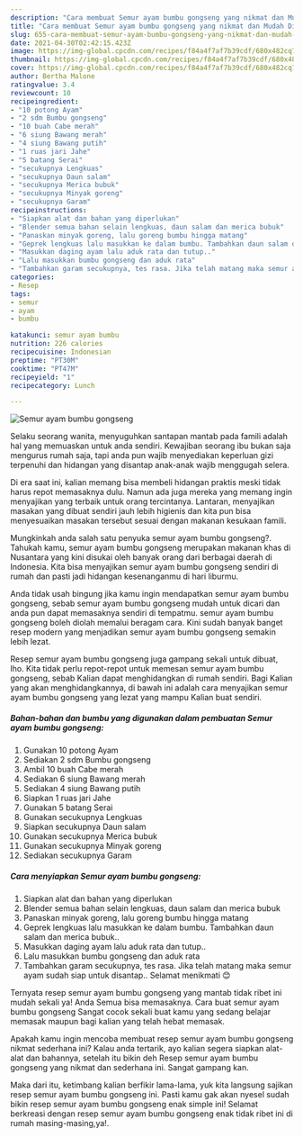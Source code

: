```yaml
---
description: "Cara membuat Semur ayam bumbu gongseng yang nikmat dan Mudah Dibuat"
title: "Cara membuat Semur ayam bumbu gongseng yang nikmat dan Mudah Dibuat"
slug: 655-cara-membuat-semur-ayam-bumbu-gongseng-yang-nikmat-dan-mudah-dibuat
date: 2021-04-30T02:42:15.423Z
image: https://img-global.cpcdn.com/recipes/f84a4f7af7b39cdf/680x482cq70/semur-ayam-bumbu-gongseng-foto-resep-utama.jpg
thumbnail: https://img-global.cpcdn.com/recipes/f84a4f7af7b39cdf/680x482cq70/semur-ayam-bumbu-gongseng-foto-resep-utama.jpg
cover: https://img-global.cpcdn.com/recipes/f84a4f7af7b39cdf/680x482cq70/semur-ayam-bumbu-gongseng-foto-resep-utama.jpg
author: Bertha Malone
ratingvalue: 3.4
reviewcount: 10
recipeingredient:
- "10 potong Ayam"
- "2 sdm Bumbu gongseng"
- "10 buah Cabe merah"
- "6 siung Bawang merah"
- "4 siung Bawang putih"
- "1 ruas jari Jahe"
- "5 batang Serai"
- "secukupnya Lengkuas"
- "secukupnya Daun salam"
- "secukupnya Merica bubuk"
- "secukupnya Minyak goreng"
- "secukupnya Garam"
recipeinstructions:
- "Siapkan alat dan bahan yang diperlukan"
- "Blender semua bahan selain lengkuas, daun salam dan merica bubuk"
- "Panaskan minyak goreng, lalu goreng bumbu hingga matang"
- "Geprek lengkuas lalu masukkan ke dalam bumbu. Tambahkan daun salam dan merica bubuk.."
- "Masukkan daging ayam lalu aduk rata dan tutup.."
- "Lalu masukkan bumbu gongseng dan aduk rata"
- "Tambahkan garam secukupnya, tes rasa. Jika telah matang maka semur ayam sudah siap untuk disantap.. Selamat menikmati 😊"
categories:
- Resep
tags:
- semur
- ayam
- bumbu

katakunci: semur ayam bumbu 
nutrition: 226 calories
recipecuisine: Indonesian
preptime: "PT30M"
cooktime: "PT47M"
recipeyield: "1"
recipecategory: Lunch

---
```



![Semur ayam bumbu gongseng](https://img-global.cpcdn.com/recipes/f84a4f7af7b39cdf/680x482cq70/semur-ayam-bumbu-gongseng-foto-resep-utama.jpg)

Selaku seorang wanita, menyuguhkan santapan mantab pada famili adalah hal yang memuaskan untuk anda sendiri. Kewajiban seorang ibu bukan saja mengurus rumah saja, tapi anda pun wajib menyediakan keperluan gizi terpenuhi dan hidangan yang disantap anak-anak wajib menggugah selera.

Di era  saat ini, kalian memang bisa membeli hidangan praktis meski tidak harus repot memasaknya dulu. Namun ada juga mereka yang memang ingin menyajikan yang terbaik untuk orang tercintanya. Lantaran, menyajikan masakan yang dibuat sendiri jauh lebih higienis dan kita pun bisa menyesuaikan masakan tersebut sesuai dengan makanan kesukaan famili. 



Mungkinkah anda salah satu penyuka semur ayam bumbu gongseng?. Tahukah kamu, semur ayam bumbu gongseng merupakan makanan khas di Nusantara yang kini disukai oleh banyak orang dari berbagai daerah di Indonesia. Kita bisa menyajikan semur ayam bumbu gongseng sendiri di rumah dan pasti jadi hidangan kesenanganmu di hari liburmu.

Anda tidak usah bingung jika kamu ingin mendapatkan semur ayam bumbu gongseng, sebab semur ayam bumbu gongseng mudah untuk dicari dan anda pun dapat memasaknya sendiri di tempatmu. semur ayam bumbu gongseng boleh diolah memalui beragam cara. Kini sudah banyak banget resep modern yang menjadikan semur ayam bumbu gongseng semakin lebih lezat.

Resep semur ayam bumbu gongseng juga gampang sekali untuk dibuat, lho. Kita tidak perlu repot-repot untuk memesan semur ayam bumbu gongseng, sebab Kalian dapat menghidangkan di rumah sendiri. Bagi Kalian yang akan menghidangkannya, di bawah ini adalah cara menyajikan semur ayam bumbu gongseng yang lezat yang mampu Kalian buat sendiri.

<!--inarticleads1-->

##### Bahan-bahan dan bumbu yang digunakan dalam pembuatan Semur ayam bumbu gongseng:

1. Gunakan 10 potong Ayam
1. Sediakan 2 sdm Bumbu gongseng
1. Ambil 10 buah Cabe merah
1. Sediakan 6 siung Bawang merah
1. Sediakan 4 siung Bawang putih
1. Siapkan 1 ruas jari Jahe
1. Gunakan 5 batang Serai
1. Gunakan secukupnya Lengkuas
1. Siapkan secukupnya Daun salam
1. Gunakan secukupnya Merica bubuk
1. Gunakan secukupnya Minyak goreng
1. Sediakan secukupnya Garam




<!--inarticleads2-->

##### Cara menyiapkan Semur ayam bumbu gongseng:

1. Siapkan alat dan bahan yang diperlukan
1. Blender semua bahan selain lengkuas, daun salam dan merica bubuk
1. Panaskan minyak goreng, lalu goreng bumbu hingga matang
1. Geprek lengkuas lalu masukkan ke dalam bumbu. Tambahkan daun salam dan merica bubuk..
1. Masukkan daging ayam lalu aduk rata dan tutup..
1. Lalu masukkan bumbu gongseng dan aduk rata
1. Tambahkan garam secukupnya, tes rasa. Jika telah matang maka semur ayam sudah siap untuk disantap.. Selamat menikmati 😊




Ternyata resep semur ayam bumbu gongseng yang mantab tidak ribet ini mudah sekali ya! Anda Semua bisa memasaknya. Cara buat semur ayam bumbu gongseng Sangat cocok sekali buat kamu yang sedang belajar memasak maupun bagi kalian yang telah hebat memasak.

Apakah kamu ingin mencoba membuat resep semur ayam bumbu gongseng nikmat sederhana ini? Kalau anda tertarik, ayo kalian segera siapkan alat-alat dan bahannya, setelah itu bikin deh Resep semur ayam bumbu gongseng yang nikmat dan sederhana ini. Sangat gampang kan. 

Maka dari itu, ketimbang kalian berfikir lama-lama, yuk kita langsung sajikan resep semur ayam bumbu gongseng ini. Pasti kamu gak akan nyesel sudah bikin resep semur ayam bumbu gongseng enak simple ini! Selamat berkreasi dengan resep semur ayam bumbu gongseng enak tidak ribet ini di rumah masing-masing,ya!.

